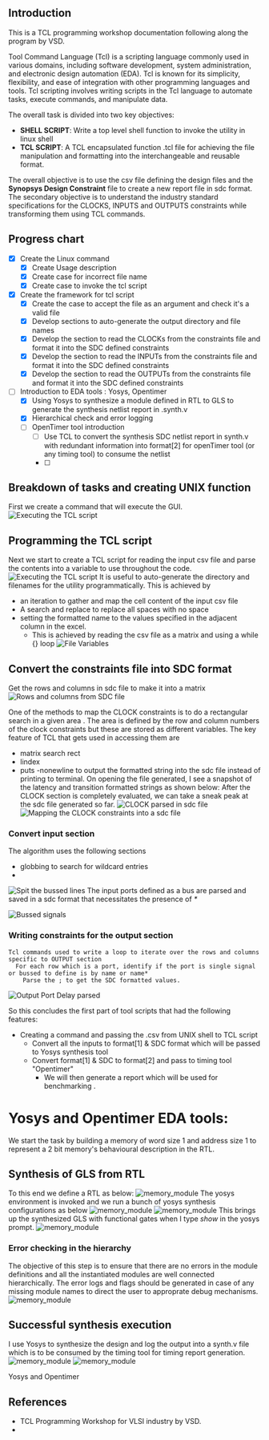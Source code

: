 
## Introduction
This is a TCL programming workshop documentation following along the program by VSD. 

Tool Command Language (Tcl) is a scripting language commonly used in various domains, including software development, system administration, and electronic design automation (EDA). Tcl is known for its simplicity, flexibility, and ease of integration with other programming languages and tools. Tcl scripting involves writing scripts in the Tcl language to automate tasks, execute commands, and manipulate data.

The overall task is divided into two key objectives:
* **SHELL SCRIPT**: Write a top level shell function to invoke the utility in linux shell
* **TCL SCRIPT**: A TCL encapsulated function .tcl file for achieving the file manipulation and formatting into the interchangeable and reusable format.

The overall objective is to use the csv file defining the design files and the **Synopsys Design Constraint** file to create a new report file in sdc format. The secondary objective is to understand the industry standard specifications for the CLOCKS, INPUTS and OUTPUTS constraints while transforming them using TCL commands. 

## Progress chart
- [x] Create the Linux command
  - [x] Create Usage description
  - [x] Create case for incorrect file name
  - [x] Create case to invoke the tcl script  
- [x] Create the framework for tcl script
  - [x] Create the case to accept the file as an argument and check it's a valid file
  - [x] Develop sections to auto-generate the output directory and file names
  - [x] Develop the section to read the CLOCKs from the constraints file and format it into the SDC defined constraints
  - [x] Develop the section to read the INPUTs from the constraints file and format it into the SDC defined constraints
  - [x] Develop the section to read the OUTPUTs from the constraints file and format it into the SDC defined constraints
- [ ] Introduction to EDA tools : Yosys, Opentimer
  - [x]  Using Yosys to synthesize a module defined in RTL to GLS to generate the synthesis netlist report in .synth.v
    - [x] Hierarchical check and error logging
  - [ ] OpenTimer tool introduction
    - [ ] Use TCL to convert the synthesis SDC netlist report in synth.v with redundant information into format[2] for openTimer tool  (or any timing tool) to consume the netlist
    - [ ] 

## Breakdown of tasks and creating UNIX function
First we create a command that will execute the GUI. 
![Executing the TCL script](/assets/Day1_MakingExecutable_Script.png)

## Programming the TCL script
Next we start to create a TCL script for reading the input csv file and parse the contents into a variable to use throughout the code.
![Executing the TCL script](/assets/Day2_BareBonesTCL_Script.jpg)
It is useful to auto-generate the directory and filenames for the utility programmatically. This is achieved by 
* an iteration to gather and map the cell content of the input csv file
* A search and replace to replace all spaces with no space
* setting the formatted name to the values specified in the adjacent column in the excel.
  *  This is achieved by reading the csv file as a matrix and using a while {} loop
![File Variables](/assets/D2_FileVariables.jpg)
 
## Convert the constraints file into SDC format
Get the rows and columns in sdc file to make it into a matrix
![Rows and columns from SDC file](/assets/Day_2_Get_number_of_rows_columns_in_SDC_file.jpg)

One of the methods to map the CLOCK constraints is to do a rectangular search in a given area . The area is defined by the row and column numbers of the clock constraints but these are stored as different variables. The key feature of TCL that gets used in accessing them are 
* matrix search rect
* lindex
* puts -nonewline <filename> to output the formatted string into the sdc file instead of printing to terminal.
On opening the file generated, I see a snapshot of the latency and transition formatted strings as shown below:
After the CLOCK section is completely evaluated, we can take a sneak peak at the sdc file generated so far.
![CLOCK parsed in sdc file](/assets/Day3/D3_Clock_Constraints_parsed.jpg)
![Mapping the CLOCK constraints into a sdc file](/assets/Day3/D3_StartMapping_designConstraints_into_sdc_output_1.jpg)

### Convert input section
The algorithm uses the following sections
  * globbing to search for wildcard entries
  * 

![Spit the bussed lines ](/assets/D3_SplitBusLines_1.jpg)
The input ports defined as a bus are parsed and saved in a sdc format that necessitates the presence of *\** 

![Bussed signals](/assets/Bussed_InputPorts_searched_into.jpg)

### Writing constraints for the output section
```
Tcl commands used to write a loop to iterate over the rows and columns specific to OUTPUT section
  For each row which is a port, identify if the port is single signal or bussed to define is by name or name*
    Parse the ; to get the SDC formatted values. 
```
![Output Port Delay parsed](/assets/OutputPortDelays.jpg)

So this concludes the first part of tool scripts that had the following features:
* Creating a command and passing the .csv from UNIX shell to TCL script
    * Convert all the inputs to format[1] & SDC format which will be passed to Yosys synthesis tool
    * Convert format[1] & SDC to format[2] and pass to timing tool "Opentimer"
      * We will then generate a report which will be used for benchmarking . 
# Yosys and Opentimer EDA tools:
 We start the task by building a memory of word size 1 and address size 1 to represent a 2 bit memory's behavioural description in the RTL.
 ## Synthesis of GLS from RTL
 To this end we define a RTL as below:
 ![memory_module](/assets/Synthesis/memory_module.jpg)
 The yosys environment is invoked and we run a bunch of yosys synthesis configurations as below
  ![memory_module](/assets/Synthesis/memory_synthesis.jpg)
  ![memory_module](/assets/Synthesis/run_synthesis.jpg)
  This brings up the synthesized GLS with functional gates when I type *show* in the yosys prompt.
  ![memory_module](/assets/Synthesis/synthesized_GLS.jpg)

### Error checking in the hierarchy
The objective of this step is to ensure that there are no errors in the module definitions and all the instantiated modules are well connected hierarchically. The error logs and flags should be generated in case of any missing module names to direct the user to approprate debug mechanisms.
  ![memory_module](/assets/Synthesis/Hierarchy_Checked_Successfully.jpg)
  
  ## Successful synthesis execution
I use Yosys to synthesize the design and log the output into a synth.v file which is to be consumed by the timing tool for timing report generation. 
 ![memory_module](/assets/Synthesis/Creating_and_dumping_synthesis_script_openDOTys.jpg)
 ![memory_module](/assets/Synthesis/4_synthesis_logged.jpg)
 
Yosys and Opentimer
## References
* TCL Programming Workshop for VLSI industry by VSD.
* 

